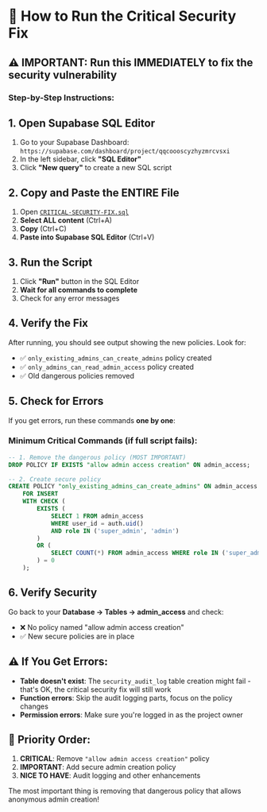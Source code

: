 # 🚨 How to Run the Critical Security Fix

## ⚠️ **IMPORTANT**: Run this IMMEDIATELY to fix the security vulnerability

### **Step-by-Step Instructions:**

## 1. **Open Supabase SQL Editor**
1. Go to your Supabase Dashboard: `https://supabase.com/dashboard/project/qqcoooscyzhyzmrcvsxi`
2. In the left sidebar, click **"SQL Editor"**
3. Click **"New query"** to create a new SQL script

## 2. **Copy and Paste the ENTIRE File**
1. Open [`CRITICAL-SECURITY-FIX.sql`](CRITICAL-SECURITY-FIX.sql) 
2. **Select ALL content** (Ctrl+A)
3. **Copy** (Ctrl+C)
4. **Paste into Supabase SQL Editor** (Ctrl+V)

## 3. **Run the Script**
1. Click **"Run"** button in the SQL Editor
2. **Wait for all commands to complete**
3. Check for any error messages

## 4. **Verify the Fix**
After running, you should see output showing the new policies. Look for:
- ✅ `only_existing_admins_can_create_admins` policy created
- ✅ `only_admins_can_read_admin_access` policy created
- ✅ Old dangerous policies removed

## 5. **Check for Errors**
If you get errors, run these commands **one by one**:

### **Minimum Critical Commands** (if full script fails):
```sql
-- 1. Remove the dangerous policy (MOST IMPORTANT)
DROP POLICY IF EXISTS "allow admin access creation" ON admin_access;

-- 2. Create secure policy
CREATE POLICY "only_existing_admins_can_create_admins" ON admin_access
    FOR INSERT 
    WITH CHECK (
        EXISTS (
            SELECT 1 FROM admin_access 
            WHERE user_id = auth.uid() 
            AND role IN ('super_admin', 'admin')
        )
        OR (
            SELECT COUNT(*) FROM admin_access WHERE role IN ('super_admin', 'admin')
        ) = 0
    );
```

## 6. **Verify Security**
Go back to your **Database → Tables → admin_access** and check:
- ❌ No policy named "allow admin access creation" 
- ✅ New secure policies are in place

## ⚠️ **If You Get Errors:**
- **Table doesn't exist**: The `security_audit_log` table creation might fail - that's OK, the critical security fix will still work
- **Function errors**: Skip the audit logging parts, focus on the policy changes
- **Permission errors**: Make sure you're logged in as the project owner

## 🎯 **Priority Order:**
1. **CRITICAL**: Remove `"allow admin access creation"` policy
2. **IMPORTANT**: Add secure admin creation policy  
3. **NICE TO HAVE**: Audit logging and other enhancements

The most important thing is removing that dangerous policy that allows anonymous admin creation!